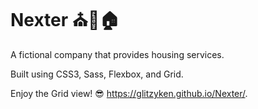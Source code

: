 # Nexter ⛪🏡🏠

A fictional company that provides housing services.

Built using CSS3, Sass, Flexbox, and Grid.

Enjoy the Grid view! 😎 https://glitzyken.github.io/Nexter/.
